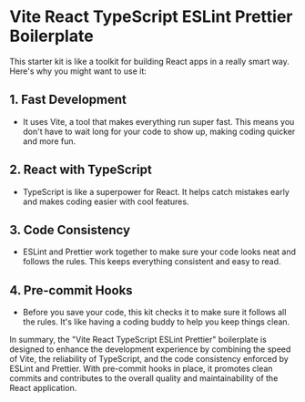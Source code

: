 # Vite React TypeScript ESLint Prettier Boilerplate

This starter kit is like a toolkit for building React apps in a really smart way. Here's why you might want to use it:

## 1. Fast Development
   - It uses Vite, a tool that makes everything run super fast. This means you don't have to wait long for your code to show up, making coding quicker and more fun.

## 2. React with TypeScript
   - TypeScript is like a superpower for React. It helps catch mistakes early and makes coding easier with cool features.

## 3. Code Consistency
   - ESLint and Prettier work together to make sure your code looks neat and follows the rules. This keeps everything consistent and easy to read.

## 4. Pre-commit Hooks
   - Before you save your code, this kit checks it to make sure it follows all the rules. It's like having a coding buddy to help you keep things clean.

In summary, the "Vite React TypeScript ESLint Prettier" boilerplate is designed to enhance the development experience by combining the speed of Vite, the reliability of TypeScript, and the code consistency enforced by ESLint and Prettier. With pre-commit hooks in place, it promotes clean commits and contributes to the overall quality and maintainability of the React application.
